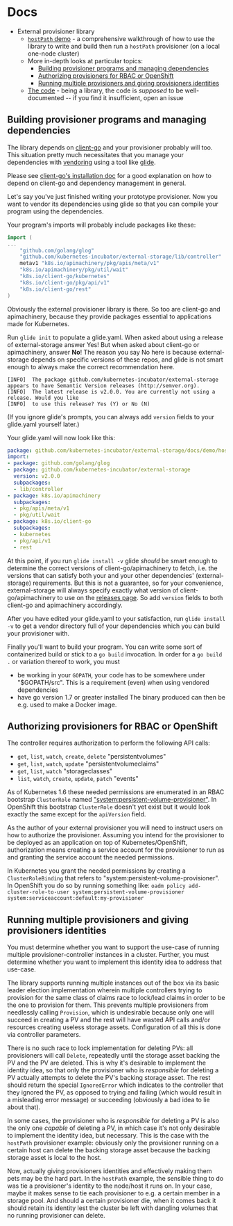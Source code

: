 # Docs
* External provisioner library
	* [`hostPath` demo](demo/hostpath-provisioner/README.md) - a comprehensive walkthrough of how to use the library to write and build then run a `hostPath` provisioner (on a local one-node cluster)
	* More in-depth looks at particular topics:
		* [Building provisioner programs and managing dependencies](#building-provisioner-programs-and-managing-dependencies)
		* [Authorizing provisioners for RBAC or OpenShift](#authorizing-provisioners-for-rbac-or-openshift)
		* [Running multiple provisioners and giving provisioners identities](#running-multiple-provisioners-and-giving-provisioners-identities)
	* [The code](../lib/controller) - being a library, the code is *supposed* to be well-documented -- if you find it insufficient, open an issue

## Building provisioner programs and managing dependencies

The library depends on [client-go](https://github.com/kubernetes/client-go) and your provisioner probably will too. This situation pretty much necessitates that you manage your dependencies with [vendoring](https://github.com/golang/go/wiki/PackageManagementTools) using a tool like [glide](https://github.com/Masterminds/glide).

Please see [client-go's installation doc](https://github.com/kubernetes/client-go/blob/master/INSTALL.md#installing-client-go) for a good explanation on how to depend on client-go and dependency management in general.

Let's say you've just finished writing your prototype provisioner. Now you want to vendor its dependencies using glide so that you can compile your program using the dependencies.

Your program's imports will probably include packages like these:

```go
import (
...
	"github.com/golang/glog"
	"github.com/kubernetes-incubator/external-storage/lib/controller"
	metav1 "k8s.io/apimachinery/pkg/apis/meta/v1"
	"k8s.io/apimachinery/pkg/util/wait"
	"k8s.io/client-go/kubernetes"
	"k8s.io/client-go/pkg/api/v1"
	"k8s.io/client-go/rest"
)
```

Obviously the external provisioner library is there. So too are client-go and apimachinery, because they provide packages essential to applications made for Kubernetes.

Run `glide init` to populate a glide.yaml. When asked about using a release of external-storage answer Yes! But when asked about client-go or apimachinery, answer **No**! The reason you say No here is because external-storage depends on specific versions of these repos, and glide is not smart enough to always make the correct recommendation here.

```
[INFO]	The package github.com/kubernetes-incubator/external-storage appears to have Semantic Version releases (http://semver.org). 
[INFO]	The latest release is v2.0.0. You are currently not using a release. Would you like
[INFO]	to use this release? Yes (Y) or No (N)
```

(If you ignore glide's prompts, you can always add `version` fields to your glide.yaml yourself later.)

Your glide.yaml will now look like this:

```yaml
package: github.com/kubernetes-incubator/external-storage/docs/demo/hostpath-provisioner
import:
- package: github.com/golang/glog
- package: github.com/kubernetes-incubator/external-storage
  version: v2.0.0
  subpackages:
  - lib/controller
- package: k8s.io/apimachinery
  subpackages:
  - pkg/apis/meta/v1
  - pkg/util/wait
- package: k8s.io/client-go
  subpackages:
  - kubernetes
  - pkg/api/v1
  - rest
```

At this point, if you run `glide install -v` glide *should* be smart enough to determine the correct versions of client-go/apimachinery to fetch, i.e. the versions that can satisfy both your and your other dependencies' (external-storage) requirements. But this is not a guarantee, so for your convenience, external-storage will always specify exactly what version of client-go/apimachinery to use on the [releases page](https://github.com/kubernetes-incubator/external-storage/releases). So add `version` fields to both client-go and apimachinery accordingly.

After you have edited your glide.yaml to your satisfaction, run `glide install -v` to get a vendor directory full of your dependencies which you can build your provisioner with.

Finally you'll want to build your program. You can write some sort of containerized build or stick to a `go build` invocation. In order for a `go build .` or variation thereof to work, you must
* be working in your `GOPATH`, your code has to be somewhere under "$GOPATH/src". This is a requirement (even) when using vendored dependencies
* have go version 1.7 or greater installed
The binary produced can then be e.g. used to make a Docker image.

## Authorizing provisioners for RBAC or OpenShift

The controller requires authorization to perform the following API calls:
* `get`, `list`, `watch`, `create`, `delete` "persistentvolumes"
* `get`, `list`, `watch`, `update` "persistentvolumeclaims"
* `get`, `list`, `watch` "storageclasses"
* `list`, `watch`, `create`, `update`, `patch` "events"

As of Kubernetes 1.6 these needed permissions are enumerated in an RBAC bootstrap `ClusterRole` named ["system:persistent-volume-provisioner"](https://github.com/kubernetes/kubernetes/blob/4e01d1d1412950250148d25ca607fb9585f4c86b/plugin/pkg/auth/authorizer/rbac/bootstrappolicy/testdata/cluster-roles.yaml#L693). In OpenShift this bootstrap `ClusterRole` doesn't yet exist but it would look exactly the same except for the `apiVersion` field.

As the author of your external provisioner you will need to instruct users on how to authorize the provisioner. Assuming you intend for the provisioner to be deployed as an application on top of Kubernetes/OpenShift, authorization means creating a service account for the provisioner to run as and granting the service account the needed permissions.

In Kubernetes you grant the needed permissions by creating a `ClusterRoleBinding` that refers to "system:persistent-volume-provisioner".
In OpenShift you do so by running something like: `oadm policy add-cluster-role-to-user system:persistent-volume-provisioner system:serviceaccount:default:my-provisioner`

## Running multiple provisioners and giving provisioners identities

You must determine whether you want to support the use-case of running multiple provisioner-controller instances in a cluster. Further, you must determine whether you want to implement this identity idea to address that use-case.

The library supports running multiple instances out of the box via its basic leader election implementation wherein multiple controllers trying to provision for the same class of claims race to lock/lead claims in order to be the one to provision for them. This prevents multiple provisioners from needlessly calling `Provision`, which is undesirable because only one will succeed in creating a PV and the rest will have wasted API calls and/or resources creating useless storage assets. Configuration of all this is done via controller parameters.

There is no such race to lock implementation for deleting PVs: all provisioners will call `Delete`, repeatedly until the storage asset backing the PV and the PV are deleted. This is why it's desirable to implement the identity idea, so that only the provisioner who is *responsible* for deleting a PV actually attempts to delete the PV's backing storage asset. The rest should return the special `IgnoredError` which indicates to the controller that they ignored the PV, as opposed to trying and failing (which would result in a misleading error message) or succeeding (obviously a bad idea to lie about that).

In some cases, the provisioner who is *responsible* for deleting a PV is also the only one *capable* of deleting a PV, in which case it's not only desirable to implement the identity idea, but necessary. This is the case with the `hostPath` provisioner example: obviously only the provisioner running on a certain host can delete the backing storage asset because the backing storage asset is local to the host.

Now, actually giving provisioners identities and effectively making them pets may be the hard part. In the `hostPath` example, the sensible thing to do was tie a provisioner's identity to the node/host it runs on. In your case, maybe it makes sense to tie each provisioner to e.g. a certain member in a storage pool. And should a certain provisioner die, when it comes back it should retain its identity lest the cluster be left with dangling volumes that no running provisioner can delete.
